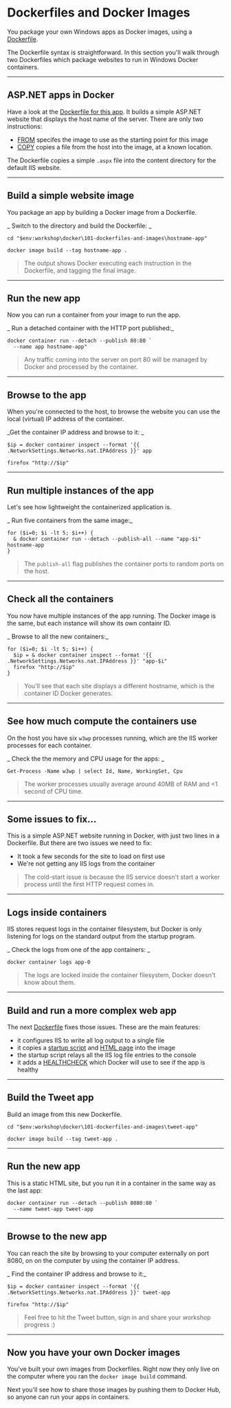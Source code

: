 # Dockerfiles and Docker Images

You package your own Windows apps as Docker images, using a [Dockerfile](https://docs.docker.com/engine/reference/builder/). 

The Dockerfile syntax is straightforward. In this section you'll walk through two Dockerfiles which package websites to run in Windows Docker containers. 

---

## ASP.NET apps in Docker

Have a look at the [Dockerfile for this app](./docker/101-dockerfiles-and-images/hostname-app/Dockerfile). It builds a simple ASP.NET website that displays the host name of the server. There are only two instructions:

- [FROM](https://docs.docker.com/engine/reference/builder/#from) specifes the image to use as the starting point for this image
- [COPY](https://docs.docker.com/engine/reference/builder/#copy) copies a file from the host into the image, at a known location.

The Dockerfile copies a simple `.aspx` file into the content directory for the default IIS website. 

---

## Build a simple website image

You package an app by building a Docker image from a Dockerfile.

_ Switch to the directory and build the Dockerfile: _

```
cd "$env:workshop\docker\101-dockerfiles-and-images\hostname-app"

docker image build --tag hostname-app .
```

> The output shows Docker executing each instruction in the Dockerfile, and tagging the final image.

---

## Run the new app

Now you can run a container from your image to run the app.

_ Run a detached container with the HTTP port published:_

```
docker container run --detach --publish 80:80 `
  --name app hostname-app"
```

> Any traffic coming into the server on port 80 will be managed by Docker and processed by the container.

---

## Browse to the app

When you're connected to the host, to browse the website you can use the local (virtual) IP address of the container.

_Get the container IP address and browse to it: _

```
$ip = docker container inspect --format '{{ .NetworkSettings.Networks.nat.IPAddress }}' app
```

```
firefox "http://$ip"
```

---

## Run multiple instances of the app

Let's see how lightweight the containerized application is. 

_ Run five containers from the same image:_

```
for ($i=0; $i -lt 5; $i++) {
  & docker container run --detach --publish-all --name "app-$i" hostname-app
}
```

> The `publish-all` flag publishes the container ports to random ports on the host. 

---

## Check all the containers

You now have multiple instances of the app running. The Docker image is the same, but each instance will show its own containr ID.

_ Browse to all the new containers:_

```
for ($i=0; $i -lt 5; $i++) {
  $ip = & docker container inspect --format '{{ .NetworkSettings.Networks.nat.IPAddress }}' "app-$i"
  firefox "http://$ip"
}
```

> You'll see that each site displays a different hostname, which is the container ID Docker generates. 

---

## See how much compute the containers use

On the host you have six `w3wp` processes running, which are the IIS worker processes for each container.  

_ Check the the memory and CPU usage for the apps: _

```
Get-Process -Name w3wp | select Id, Name, WorkingSet, Cpu
```

> The worker processes usually average around 40MB of RAM and <1 second of CPU time.

---

## Some issues to fix...

This is a simple ASP.NET website running in Docker, with just two lines in a Dockerfile. But there are two issues we need to fix:

- It took a few seconds for the site to load on first use
- We're not getting any IIS logs from the container

> The cold-start issue is because the IIS service doesn't start a worker process until the first HTTP request comes in.

---

## Logs inside containers

IIS stores request logs in the container filesystem, but Docker is only listening for logs on the standard output from the startup program.

_ Check the logs from one of the app containers: _    

```
docker container logs app-0
```

> The logs are locked inside the container filesystem, Docker doesn't know about them.

---

## Build and run a more complex web app

The next [Dockerfile](./docker/101-dockerfiles-and-images/tweet-app/Dockerfile) fixes those issues. These are the main features:

- it configures IIS to write all log output to a single file
- it copies a [startup script](./docker/101-dockerfiles-and-images/tweet-app/start.ps1) and [HTML page](./docker/101-dockerfiles-and-images/tweet-app/index.html) into the image
- the startup script relays all the IIS log file entries to the console
- it adds a [HEALTHCHECK](https://docs.docker.com/engine/reference/builder/#healthcheck) which Docker will use to see if the app is healthy

---

## Build the Tweet app

Build an image from this new Dockerfile.

```
cd "$env:workshop\docker\101-dockerfiles-and-images\tweet-app"

docker image build --tag tweet-app .
```

---

## Run the new app

This is a static HTML site, but you run it in a container in the same way as the last app:

```
docker container run --detach --publish 8080:80 `
  --name tweet-app tweet-app
```

---

## Browse to the new app

You can reach the site by browsing to your computer externally on port 8080, on on the computer by using the container IP address.

_ Find the container IP address and browse to it:_

```
$ip = docker container inspect --format '{{ .NetworkSettings.Networks.nat.IPAddress }}' tweet-app

firefox "http://$ip"
```

> Feel free to hit the Tweet button, sign in and share your workshop progress :)

---


## Now you have your own Docker images

You've built your own images from Dockerfiles. Right now they only live on the computer where you ran the `docker image build` command.

Next you'll see how to share those images by pushing them to Docker Hub, so anyone can run your apps in containers.
